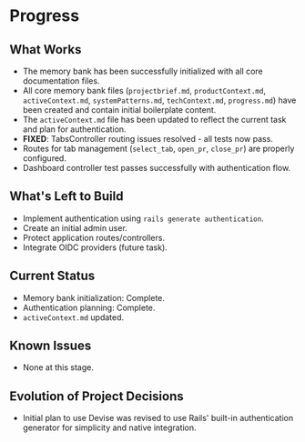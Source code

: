 # Progress

## What Works

- The memory bank has been successfully initialized with all core documentation files.
- All core memory bank files (`projectbrief.md`, `productContext.md`, `activeContext.md`, `systemPatterns.md`, `techContext.md`, `progress.md`) have been created and contain initial boilerplate content.
- The `activeContext.md` file has been updated to reflect the current task and plan for authentication.
- **FIXED**: TabsController routing issues resolved - all tests now pass.
- Routes for tab management (`select_tab`, `open_pr`, `close_pr`) are properly configured.
- Dashboard controller test passes successfully with authentication flow.

## What's Left to Build

- Implement authentication using `rails generate authentication`.
- Create an initial admin user.
- Protect application routes/controllers.
- Integrate OIDC providers (future task).

## Current Status

- Memory bank initialization: Complete.
- Authentication planning: Complete.
- `activeContext.md` updated.

## Known Issues

- None at this stage.

## Evolution of Project Decisions

- Initial plan to use Devise was revised to use Rails' built-in authentication generator for simplicity and native integration.
